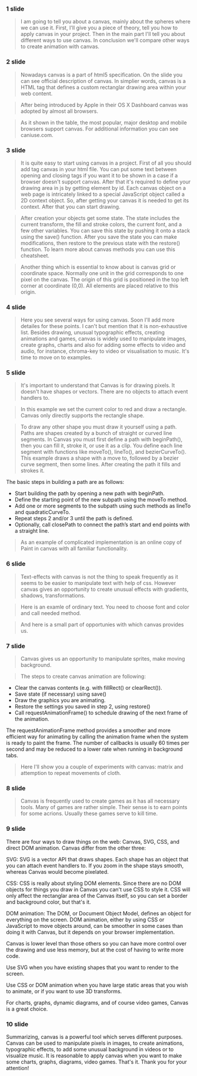### 1 slide
 > I am going to tell you about a canvas, mainly about the spheres where we can use it. First, I'll give you a piece of theory, tell you how to apply canvas in your project. Then in the main part I'll tell you about different ways to use canvas. In conclusion we'll compare other ways to create animation with canvas.

### 2 slide
> Nowadays canvas is a part of html5 specification. On the slide you can see official description of canvas. In simplier words, canvas is a HTML tag that defines a custom rectanglar drawing area within your web content.

> After being introduced by Apple in their OS X Dashboard canvas was adopted by almost all browsers.

> As it shown in the table, the most popular, major desktop and mobile browsers support canvas. For additional information you can see caniuse.com.

### 3 slide
> It is quite easy to start using canvas in a project. First of all you should add tag canvas in your html file. You can put some text between opening and closing tags if you want it to be shown in a case if a browser doesn't support canvas. After that it's required to define your drawing area in js by getting element by id. Each canvas object on a web page is intricately linked to a special JavaScript object called a 2D context object. So, after getting your canvas it is needed to get its context. After that you can start drawing.

> After creation your objects get some state. The state includes the current transform, the fill and stroke colors, the current font, and a few other variables. You can save this state by pushing it onto a stack using the save() function. After you save the state you can make modifications, then restore to the previous state with the restore() function. 
To learn more about canvas methods you can use this cheatsheet.

> Another thing which is essential to know about is canvas grid or coordinate space. Normally one unit in the grid corresponds to one pixel on the canvas. The origin of this grid is positioned in the top left corner at coordinate (0,0). All elements are placed relative to this origin.

### 4 slide
> Here you see several ways for using canvas. Soon I'll add more detailes for these points. I can't but mention that it is non-exhaustive list. Besides drawing, unusual typographic effects, creating animations and games, canvas is widely used to manipulate images, create graphs, charts and also for adding some effects to video and audio, for instance, chroma-key to video or visualisation to music. It's time to move on to examples.

### 5 slide
> It's important to understand that Canvas is for drawing pixels. It doesn't have shapes or vectors. There are no objects to attach event handlers to. 

> In this example we set the current color to red and draw a rectangle.
Canvas only directly supports the rectangle shape.

> To draw any other shape you must draw it yourself using a path. Paths are shapes created by a bunch of straight or curved line segments. In Canvas you must first define a path with beginPath(), then you can fill it, stroke it, or use it as a clip. You define each line segment with functions like moveTo(), lineTo(), and bezierCurveTo().
This example draws a shape with a move to, followed by a bezier curve segment, then some lines. After creating the path it fills and strokes it.

The basic steps in building a path are as follows:

+ Start building the path by opening a new path with beginPath.
+ Define the starting point of the new subpath using the moveTo method.
+ Add one or more segments to the subpath using such methods as lineTo and quadraticCurveTo.
+ Repeat steps 2 and/or 3 until the path is defined.
+ Optionally, call closePath to connect the path’s start and end points with a straight line.

> As an example of complicated implementation is an online copy of Paint in canvas with all familiar functionality.

### 6 slide

> Text-effects with canvas is not the thing to speak frequently as it seems to be easier to manipulate text with help of css. However canvas gives an opportunity to create unusual effects with gradients, shadows, transformations.

> Here is an examle of ordinary text. You need to choose font and color and call needed method.

> And here is a small part of opportunies with which canvas provides us.

### 7 slide

> Canvas gives us an opportunity to manipulate sprites, make moving background.

> The steps to create canvas animation are following:

+ Clear the canvas contents (e.g. with fillRect() or clearRect()).
+ Save state (if necessary) using save()
+ Draw the graphics you are animating.
+ Restore the settings you saved in step 2, using restore()
+ Call requestAnimationFrame() to schedule drawing of the next frame of the animation.
 
The requestAnimationFrame method provides a smoother and more efficient way for animating by calling the animation frame when the system is ready to paint the frame. The number of callbacks is usually 60 times per second and may be reduced to a lower rate when running in background tabs.

> Here I'll show you a couple of experiments with canvas:
> matrix and
> attemption to repeat movements of cloth.

### 8 slide
> Canvas is frequently used to create games as it has all necessary tools.
> Many of games are rather simple. Their sense is to earn points for some acrions. Usually these games serve to kill time.

### 9 slide
There are four ways to draw things on the web: Canvas, SVG, CSS, and direct DOM animation. Canvas differ from the other three:

SVG: SVG is a vector API that draws shapes. Each shape has an object that you can attach event handlers to. If you zoom in the shape stays smooth, whereas Canvas would become pixelated.

CSS: CSS is really about styling DOM elements. Since there are no DOM objects for things you draw in Canvas you can't use CSS to style it. CSS will only affect the rectanglar area of the Canvas itself, so you can set a border and background color, but that's it.

DOM animation: The DOM, or Document Object Model, defines an object for everything on the screen. DOM animation, either by using CSS or JavaScript to move objects around, can be smoother in some cases than doing it with Canvas, but it depends on your browser implementation.

Canvas is lower level than those others so you can have more control over the drawing and use less memory, but at the cost of having to write more code.

Use SVG when you have existing shapes that you want to render to the screen.

Use CSS or DOM animation when you have large static areas that you wish to animate, or if you want to use 3D transforms.

For charts, graphs, dynamic diagrams, and of course video games, Canvas is a great choice.

### 10 slide
Summarizing, canvas is a powerful tool which serves different purposes. Canvas can be used to manipulate pixels in images, to create animations, typographic effects, to add some unusual background in videos or to visualize music. It is reasonable to apply canvas when you want to make some charts, graphs, diagrams, video games.
That's it. Thank you for your attention!